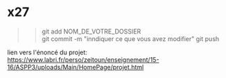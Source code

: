# x27

>>git add NOM_DE_VOTRE_DOSSIER                      
>>git commit -m "inndiquer ce que vous avez modifier"
>>git push



lien vers l'énoncé du projet:
https://www.labri.fr/perso/zeitoun/enseignement/15-16/ASPP3/uploads/Main/HomePage/projet.html

